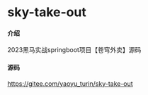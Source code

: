# sky-take-out

#### 介绍
2023黑马实战springboot项目【苍穹外卖】源码

#### 源码
https://gitee.com/yaoyu_turin/sky-take-out
